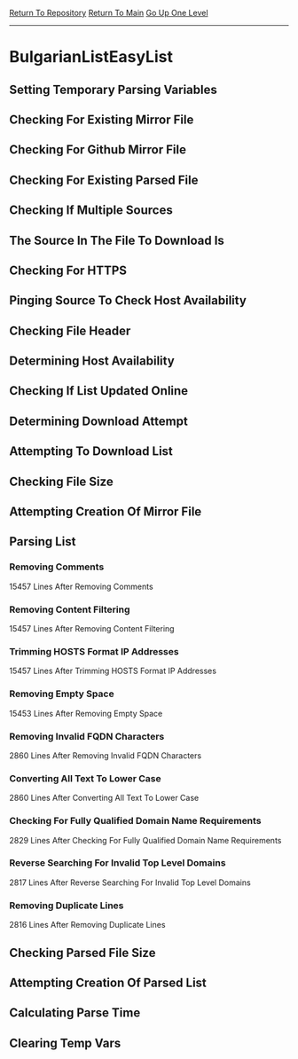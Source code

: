 [Return To Repository](https://github.com/deathbybandaid/piholeparser/)
[Return To Main](https://github.com/deathbybandaid/piholeparser/blob/master/RecentRunLogs/Mainlog.md)
[Go Up One Level](https://github.com/deathbybandaid/piholeparser/blob/master/RecentRunLogs/TopLevelScripts/30-Processing-External-Blacklists.md)
____________________________________
# BulgarianListEasyList
## Setting Temporary Parsing Variables
## Checking For Existing Mirror File
## Checking For Github Mirror File
## Checking For Existing Parsed File
## Checking If Multiple Sources
## The Source In The File To Download Is
## Checking For HTTPS
## Pinging Source To Check Host Availability
## Checking File Header
## Determining Host Availability
## Checking If List Updated Online
## Determining Download Attempt
## Attempting To Download List
## Checking File Size
## Attempting Creation Of Mirror File
## Parsing List
### Removing Comments
15457 Lines After Removing Comments
### Removing Content Filtering
15457 Lines After Removing Content Filtering
### Trimming HOSTS Format IP Addresses
15457 Lines After Trimming HOSTS Format IP Addresses
### Removing Empty Space
15453 Lines After Removing Empty Space
### Removing Invalid FQDN Characters
2860 Lines After Removing Invalid FQDN Characters
### Converting All Text To Lower Case
2860 Lines After Converting All Text To Lower Case
### Checking For Fully Qualified Domain Name Requirements
2829 Lines After Checking For Fully Qualified Domain Name Requirements
### Reverse Searching For Invalid Top Level Domains
2817 Lines After Reverse Searching For Invalid Top Level Domains
### Removing Duplicate Lines
2816 Lines After Removing Duplicate Lines
## Checking Parsed File Size
## Attempting Creation Of Parsed List
## Calculating Parse Time
## Clearing Temp Vars
